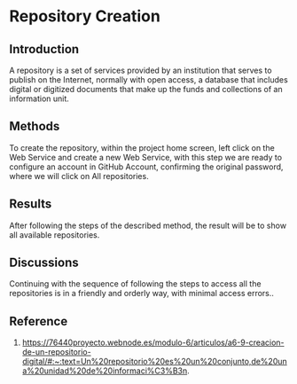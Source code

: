 # Repository Creation

## Introduction
A repository is a set of services provided by an institution that serves to publish on the Internet, normally with open access, a database that includes digital or digitized documents that make up the funds and collections of an information unit.

## Methods
To create the repository, within the project home screen, left click on the Web Service and create a new Web Service, with this step we are ready to configure an account in GitHub Account, confirming the original password, where we will click on All repositories.

## Results
After following the steps of the described method, the result will be to show all available repositories.

## Discussions
Continuing with the sequence of following the steps to access all the repositories is in a friendly and orderly way, with minimal access errors..

## Reference
1. https://76440proyecto.webnode.es/modulo-6/articulos/a6-9-creacion-de-un-repositorio-digital/#:~:text=Un%20repositorio%20es%20un%20conjunto,de%20una%20unidad%20de%20informaci%C3%B3n.

